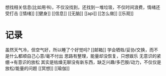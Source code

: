 想找相关信息(比如用书)，不仅没找到，还找到一堆垃圾，不仅时间浪费，情绪还受打击
[[情绪]]
[[健身]]
[[信息]]
[[无脑]]
[[api]]
[[怎么做]]
[[乐观]]
# 记录
虽然天气冷，但空气好，所以睡了个好觉吗?
[[邮箱]]
学会牺牲/妥协/交换，而不是什么都顺自己心意/毫不付出
思路有整理，能量却没恢复，只想娱乐
无意识的紧绷→有意识的放松
其实是枯燥无聊没有新东西，缺乏兴趣/多巴胺/动力，不仅仅是放松/能量的问题
[[冥想]]
[[瑜伽]]
